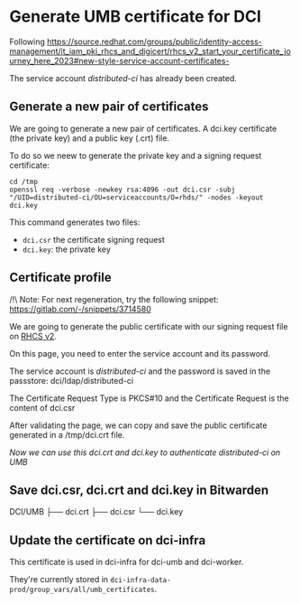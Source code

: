 # Generate UMB certificate for DCI

Following <https://source.redhat.com/groups/public/identity-access-management/it_iam_pki_rhcs_and_digicert/rhcs_v2_start_your_certificate_journey_here_2023#new-style-service-account-certificates->

The service account *distributed-ci* has already been created.

## Generate a new pair of certificates

We are going to generate a new pair of certificates.
A dci.key certificate (the private key) and a public key (.crt) file.

To do so we neew to generate the private key and a signing request certificate:

    cd /tmp
    openssl req -verbose -newkey rsa:4096 -out dci.csr -subj "/UID=distributed-ci/OU=serviceaccounts/O=rhds/" -nodes -keyout dci.key

This command generates two files:

- `dci.csr` the certificate signing request
- `dci.key`: the private key

## Certificate profile

/!\ Note:
For next regeneration, try the following snippet: <https://gitlab.com/-/snippets/3714580>

We are going to generate the public certificate with our signing request file on [RHCS v2](https://ca2.corp.redhat.com/ca/ee/ca/profileSelect?profileId=caDirAppUserCert).

On this page, you need to enter the service account and its password.

The service account is *distributed-ci* and the password is saved in the passstore: dci/ldap/distributed-ci

The Certificate Request Type is PKCS#10 and the Certificate Request is the content of dci.csr

After validating the page, we can copy and save the public certificate generated in a /tmp/dci.crt file.

*Now we can use this dci.crt and dci.key to authenticate distributed-ci on UMB*

## Save dci.csr, dci.crt and dci.key in Bitwarden

DCI/UMB
├── dci.crt
├── dci.csr
└── dci.key

## Update the certificate on dci-infra

This certificate is used in dci-infra for dci-umb and dci-worker.

They're currently stored in `dci-infra-data-prod/group_vars/all/umb_certificates`.
